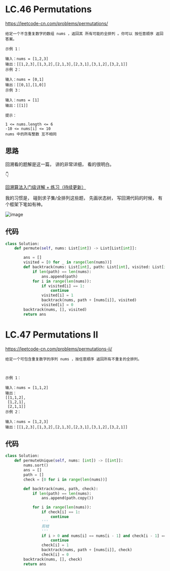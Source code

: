 LC.46 Permutations
====
https://leetcode-cn.com/problems/permutations/
```
给定一个不含重复数字的数组 nums ，返回其 所有可能的全排列 。你可以 按任意顺序 返回答案。

示例 1：

输入：nums = [1,2,3]
输出：[[1,2,3],[1,3,2],[2,1,3],[2,3,1],[3,1,2],[3,2,1]]
示例 2：

输入：nums = [0,1]
输出：[[0,1],[1,0]]
示例 3：

输入：nums = [1]
输出：[[1]]

提示：

1 <= nums.length <= 6
-10 <= nums[i] <= 10
nums 中的所有整数 互不相同
```

## 思路

回溯看的题解是这一篇， 讲的非常详细， 看的很明白。

👇

[回溯算法入门级详解 + 练习（持续更新）](https://leetcode-cn.com/problems/permutations/solution/hui-su-suan-fa-python-dai-ma-java-dai-ma-by-liweiw/)

我的习惯是， 碰到求子集/全排列这些题， 先画状态树， 写回溯代码的时候， 有个框架下笔如有神。

![image](https://pic.leetcode-cn.com/0bf18f9b86a2542d1f6aa8db6cc45475fce5aa329a07ca02a9357c2ead81eec1-image.png)

## 代码
```python
class Solution:
    def permute(self, nums: List[int]) -> List[List[int]]:

        ans = []
        visited = [0 for _ in range(len(nums))]
        def backtrack(nums: List[int], path: List[int], visited: List[int]) -> List[List[int]]:
            if len(path) == len(nums):
                ans.append(path)
            for i in range(len(nums)):
                if visited[i] == 1:
                    continue
                visited[i] = 1
                backtrack(nums, path + [nums[i]], visited)
                visited[i] = 0
        backtrack(nums, [], visited)
        return ans
```

LC.47 Permutations II
====
https://leetcode-cn.com/problems/permutations-ii/

```
给定一个可包含重复数字的序列 nums ，按任意顺序 返回所有不重复的全排列。

 

示例 1：

输入：nums = [1,1,2]
输出：
[[1,1,2],
 [1,2,1],
 [2,1,1]]
示例 2：

输入：nums = [1,2,3]
输出：[[1,2,3],[1,3,2],[2,1,3],[2,3,1],[3,1,2],[3,2,1]]

```

## 代码
```python
class Solution:
    def permuteUnique(self, nums: [int]) -> [[int]]:
        nums.sort()
        ans = []
        path = []
        check = [0 for i in range(len(nums))]

        def backtrack(nums, path, check):
            if len(path) == len(nums):
                ans.append(path.copy())

            for i in range(len(nums)):
                if check[i] == 1:
                    continue
                '''
                剪枝
                '''
                if i > 0 and nums[i] == nums[i - 1] and check[i - 1] == 1:
                    continue 
                check[i] = 1
                backtrack(nums, path + [nums[i]], check)
                check[i] = 0
        backtrack(nums, [], check)
        return ans
```

